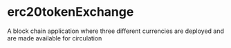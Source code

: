 # erc20tokenExchange
A block chain application where three different currencies are deployed and are made available for circulation
